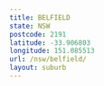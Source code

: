 ```yaml
---
title: BELFIELD
state: NSW
postcode: 2191
latitude: -33.906803
longitude: 151.085513
url: /nsw/belfield/
layout: suburb
---
```

